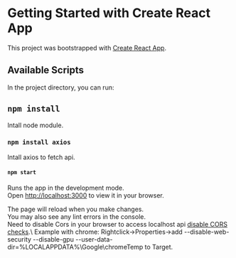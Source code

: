 # Getting Started with Create React App

This project was bootstrapped with [Create React App](https://github.com/facebook/create-react-app).

## Available Scripts

In the project directory, you can run:

## `npm install`

Intall node module.

### `npm install axios`

Intall axios to fetch api.

#### `npm start`

Runs the app in the development mode.\
Open [http://localhost:3000](http://localhost:3000) to view it in your browser.

The page will reload when you make changes.\
You may also see any lint errors in the console.\
Need to disable Cors in your browser to access localhost api [disable CORS checks](https://simplelocalize.io/blog/posts/what-is-cors/#:~:text=You%20can%20disable%20CORS%20checks,will%20not%20validate%20CORS%20headers.).\
Example with chrome: Rightclick->Properties->add  --disable-web-security --disable-gpu --user-data-dir=%LOCALAPPDATA%\Google\chromeTemp to Target.


